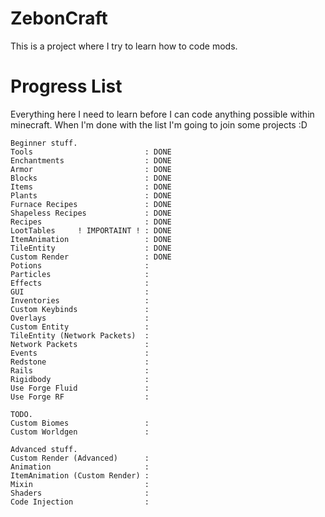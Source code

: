 # ZebonCraft

This is a project where I try to learn how to code mods.

# Progress List

Everything here I need to learn before I can code anything possible within minecraft.
When I'm done with the list I'm going to join some projects :D

```
Beginner stuff.
Tools                         : DONE
Enchantments                  : DONE
Armor                         : DONE
Blocks                        : DONE
Items                         : DONE
Plants                        : DONE
Furnace Recipes               : DONE
Shapeless Recipes             : DONE
Recipes                       : DONE
LootTables     ! IMPORTAINT ! : DONE
ItemAnimation                 : DONE
TileEntity                    : DONE
Custom Render                 : DONE
Potions                       :
Particles                     :
Effects                       :
GUI                           :
Inventories                   :
Custom Keybinds               :
Overlays                      :
Custom Entity                 :
TileEntity (Network Packets)  :
Network Packets               :
Events                        :
Redstone                      :
Rails                         :
Rigidbody                     :
Use Forge Fluid               :
Use Forge RF                  :

TODO.
Custom Biomes                 :
Custom Worldgen               :

Advanced stuff.
Custom Render (Advanced)      :
Animation                     :
ItemAnimation (Custom Render) :
Mixin                         :
Shaders                       :
Code Injection                :
```
